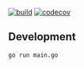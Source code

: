 [![build](https://github.com/perisie/koran/actions/workflows/build.yml/badge.svg)](https://github.com/perisie/koran/actions/workflows/build.yml)
[![codecov](https://codecov.io/gh/perisie/koran/graph/badge.svg?token=mMTW601I8n)](https://codecov.io/gh/perisie/koran)

## Development
```
go run main.go
```
